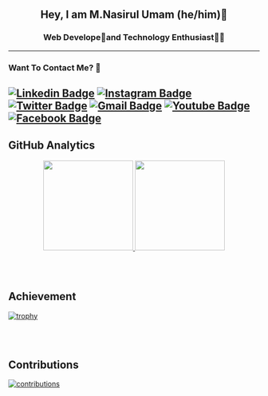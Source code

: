 <p align="center">
<!--     <img src="Assets/Aditya.png" width="180"> -->
</p>
<h2 align="center"> Hey, I am M.Nasirul Umam (he/him)👋 </h2>
<h3 align="center"> Web Develope🥑and Technology Enthusiast👨‍💻 </h3>

---

### Want To Contact Me? 📱

[![Linkedin Badge](https://img.shields.io/badge/-M.Nasirul_Umam-blue?style=plastic&logo=Linkedin&logoColor=white&link=https://www.linkedin.com/in/m-nasirul-umam-9735b1214/)](https://www.linkedin.com/in/m-nasirul-umam-9735b1214/)
[![Instagram Badge](https://img.shields.io/badge/-mnasirulumam97-purple?style=plastic&logo=instagram&logoColor=white&link=https://instagram.com/mnasirulumam97/)](https://instagram.com/mnasirulumam97)
[![Twitter Badge](https://img.shields.io/badge/-mnasirulumam1-blue?style=plastic&logo=Twitter&logoColor=white&link=https://twitter.com/mnasirulumam1/)](https://twitter.com/mnasirulumam1/)
[![Gmail Badge](https://img.shields.io/badge/mnasirulumam73@gmail.com-white?style=plastic&logo=Gmail&logoColor=&link=mailto:mnasirulumam73@gmail.com)](mailto:mnasirulumam73.com)
[![Youtube Badge](https://img.shields.io/badge/-M.Nasirul_Umam-darkred?style=plastic&logo=youtube&logoColor=white&link=https://www.youtube.com/channel/UCVEOLv8cbsW-nf5HBXXvMgw)](https://www.youtube.com/channel/UCVEOLv8cbsW-nf5HBXXvMgw)
[![Facebook Badge](https://img.shields.io/badge/-M.Nasirul_Umam-blue?style=plastic&logo=Facebook&logoColor=white&link=https://facebook.com/nasirol.intelejenss)](https://www.facebook.com/nasirol.intelejenss/)
---

## GitHub Analytics
<p align="center">
<a href="https://github.com/MNasirulUmam">
  <img height="180em" src="https://github-readme-stats.vercel.app/api?username=MNasirulUmam&show_icons=true&theme=algolia&include_all_commits=true&count_private=true"/>
  <img height="180em" src="https://github-readme-stats.vercel.app/api/top-langs/?username=MNasirulUmam&theme=algolia"/>
</a>
</p>

<br><br>
## Achievement

[![trophy](https://github-profile-trophy.vercel.app/?username=MNasirulUmam&theme=juicyfresh&no-bg=false)](https://github.com/MNasirulUmam)

<br/><br/>
## Contributions

[![contributions](https://activity-graph.herokuapp.com/graph?username=MNasirulUmam&theme=xcode&area=true)](https://github.com/MNasirulUmam)
